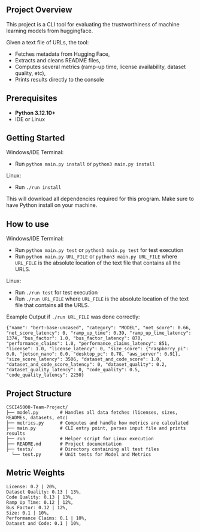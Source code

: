 ## Project Overview
This project is a CLI tool for evaluating the trustworthiness of machine learning models from huggingface.  

Given a text file of URLs, the tool:
- Fetches metadata from Hugging Face,
- Extracts and cleans README files,
- Computes several metrics (ramp-up time, license availability, dataset quality, etc),
- Prints results directly to the console

## Prerequisites
- **Python 3.12.10+** 
- IDE or Linux

## Getting Started
Windows/IDE Terminal:
- Run `python main.py install` or `python3 main.py install`

Linux:
- Run `./run install`
  
This will download all dependencies required for this program. Make sure to have Python install on your machine.

## How to use
Windows/IDE Terminal:
- Run `python main.py test` or `python3 main.py test` for test execution
- Run `python main.py URL_FILE` or `python3 main.py URL_FILE` where `URL_FILE` is the absolute location of the text file that contains all the URLS.

Linux:
- Run `./run test` for test execution
- Run `./run URL_FILE` where `URL_FILE` is the absolute location of the text file that contains all the URLS.

Example Output if `./run URL_FILE` was done correctly:
```
{"name": "bert-base-uncased", "category": "MODEL", "net_score": 0.66, "net_score_latency": 0, "ramp_up_time": 0.39, "ramp_up_time_latency": 1374, "bus_factor": 1.0, "bus_factor_latency": 870, "performance_claims": 1.0, "performance_claims_latency": 851, "license": 1.0, "license_latency": 0, "size_score": {"raspberry_pi": 0.0, "jetson_nano": 0.0, "desktop_pc": 0.78, "aws_server": 0.91}, "size_score_latency": 3506, "dataset_and_code_score": 1.0, "dataset_and_code_score_latency": 0, "dataset_quality": 0.2, "dataset_quality_latency": 0, "code_quality": 0.5, "code_quality_latency": 2250}
```

## Project Structure
```
CSCI45000-Team-Project/
├── model.py        # Handles all data fetches (licenses, sizes, READMEs, datasets, etc)
├── metrics.py      # Computes and handle how metrics are calculated
├── main.py         # CLI entry point, parses input file and prints results
├── run             # Helper script for Linux execution
├── README.md       # Project documentation
├── tests/          # Directory containing all test files
  └── test.py       # Unit tests for Model and Metrics
```

## Metric Weights
```
License: 0.2 | 20%,
Dataset Quality: 0.13 | 13%,
Code Quality: 0.13 | 13%,
Ramp Up Time: 0.12 | 12%,
Bus Factor: 0.12 | 12%,
Size: 0.1 | 10%,
Performance Claims: 0.1 | 10%,
Dataset and Code: 0.1 | 10%,
```
